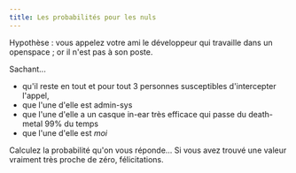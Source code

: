 ```yaml
---
title: Les probabilités pour les nuls
---
```


Hypothèse : vous appelez votre ami le développeur qui travaille dans un
openspace ; or il n'est pas à son poste.

Sachant...

  * qu'il reste en tout et pour tout 3 personnes susceptibles d'intercepter l'appel,
  * que l'une d'elle est admin-sys
  * que l'une d'elle a un casque in-ear très efficace qui passe du death-metal 99% du temps
  * que l'une d'elle est _moi_

Calculez la probabilité qu'on vous réponde... Si vous avez trouvé une valeur
vraiment très proche de zéro, félicitations.

